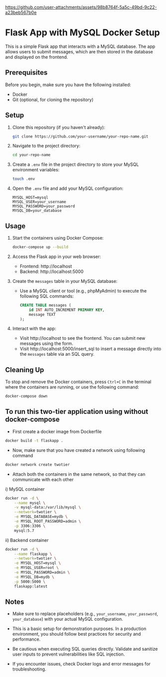  

https://github.com/user-attachments/assets/98b8764f-5a5c-49bd-9c22-a23beb567b0e


# Flask App with MySQL Docker Setup

This is a simple Flask app that interacts with a MySQL database. The app allows users to submit messages, which are then stored in the database and displayed on the frontend.

## Prerequisites

Before you begin, make sure you have the following installed:

- Docker
- Git (optional, for cloning the repository)

## Setup

1. Clone this repository (if you haven't already):

   ```bash
   git clone https://github.com/your-username/your-repo-name.git
   ```

2. Navigate to the project directory:

   ```bash
   cd your-repo-name
   ```

3. Create a `.env` file in the project directory to store your MySQL environment variables:

   ```bash
   touch .env
   ```

4. Open the `.env` file and add your MySQL configuration:

   ```
   MYSQL_HOST=mysql
   MYSQL_USER=your_username
   MYSQL_PASSWORD=your_password
   MYSQL_DB=your_database
   ```

## Usage

1. Start the containers using Docker Compose:

   ```bash
   docker-compose up --build
   ```

2. Access the Flask app in your web browser:

   - Frontend: http://localhost
   - Backend: http://localhost:5000

3. Create the `messages` table in your MySQL database:

   - Use a MySQL client or tool (e.g., phpMyAdmin) to execute the following SQL commands:
   
     ```sql
     CREATE TABLE messages (
         id INT AUTO_INCREMENT PRIMARY KEY,
         message TEXT
     );
     ```

4. Interact with the app:

   - Visit http://localhost to see the frontend. You can submit new messages using the form.
   - Visit http://localhost:5000/insert_sql to insert a message directly into the `messages` table via an SQL query.

## Cleaning Up

To stop and remove the Docker containers, press `Ctrl+C` in the terminal where the containers are running, or use the following command:

```bash
docker-compose down
```

## To run this two-tier application using  without docker-compose

- First create a docker image from Dockerfile
```bash
docker build -t flaskapp .
```

- Now, make sure that you have created a network using following command
```bash
docker network create twotier
```

- Attach both the containers in the same network, so that they can communicate with each other

i) MySQL container 
```bash
docker run -d \
    --name mysql \
    -v mysql-data:/var/lib/mysql \
    --network=twotier \
    -e MYSQL_DATABASE=mydb \
    -e MYSQL_ROOT_PASSWORD=admin \
    -p 3306:3306 \
    mysql:5.7

```
ii) Backend container
```bash
docker run -d \
    --name flaskapp \
    --network=twotier \
    -e MYSQL_HOST=mysql \
    -e MYSQL_USER=root \
    -e MYSQL_PASSWORD=admin \
    -e MYSQL_DB=mydb \
    -p 5000:5000 \
    flaskapp:latest

```

## Notes

- Make sure to replace placeholders (e.g., `your_username`, `your_password`, `your_database`) with your actual MySQL configuration.

- This is a basic setup for demonstration purposes. In a production environment, you should follow best practices for security and performance.

- Be cautious when executing SQL queries directly. Validate and sanitize user inputs to prevent vulnerabilities like SQL injection.

- If you encounter issues, check Docker logs and error messages for troubleshooting.

```

